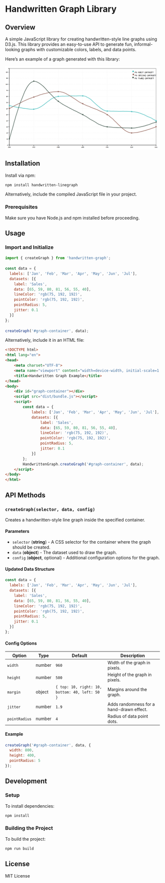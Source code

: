 # Handwritten Graph Library

## Overview

A simple JavaScript library for creating handwritten-style line graphs using D3.js. This library provides an easy-to-use API to generate fun, informal-looking graphs with customizable colors, labels, and data points.

Here’s an example of a graph generated with this library:

![Example Handwritten Graph](docs/example.png)

## Installation

Install via npm:

```sh
npm install handwritten-linegraph
```

Alternatively, include the compiled JavaScript file in your project.

### Prerequisites

Make sure you have Node.js and npm installed before proceeding.

## Usage

### Import and Initialize

```javascript
import { createGraph } from 'handwritten-graph';

const data = {
  labels: ['Jan', 'Feb', 'Mar', 'Apr', 'May', 'Jun', 'Jul'],
  datasets: [{
    label: 'Sales',
    data: [65, 59, 80, 81, 56, 55, 40],
    lineColor: 'rgb(75, 192, 192)',
    pointColor: 'rgb(75, 192, 192)',
    pointRadius: 5,
    jitter: 0.1
  }]
};

createGraph('#graph-container', data);
```

Alternatively, include it in an HTML file:

```html
<!DOCTYPE html>
<html lang="en">
<head>
    <meta charset="UTF-8">
    <meta name="viewport" content="width=device-width, initial-scale=1.0">
    <title>Handwritten Graph Example</title>
</head>
<body>
    <div id="graph-container"></div>
    <script src="dist/bundle.js"></script>
    <script>
        const data = {
            labels: ['Jan', 'Feb', 'Mar', 'Apr', 'May', 'Jun', 'Jul'],
            datasets: [{
                label: 'Sales',
                data: [65, 59, 80, 81, 56, 55, 40],
                lineColor: 'rgb(75, 192, 192)',
                pointColor: 'rgb(75, 192, 192)',
                pointRadius: 5,
                jitter: 0.1
            }]
        };
        HandwrittenGraph.createGraph('#graph-container', data);
    </script>
</body>
</html>
```

## API Methods

### `createGraph(selector, data, config)`

Creates a handwritten-style line graph inside the specified container.

#### Parameters

- `selector` (**string**) - A CSS selector for the container where the graph should be created.
- `data` (**object**) - The dataset used to draw the graph.
- `config` (**object**, optional) - Additional configuration options for the graph.

#### Updated Data Structure

```javascript
const data = {
  labels: ['Jan', 'Feb', 'Mar', 'Apr', 'May', 'Jun', 'Jul'],
  datasets: [{
    label: 'Sales',
    data: [65, 59, 80, 81, 56, 55, 40],
    lineColor: 'rgb(75, 192, 192)',
    pointColor: 'rgb(75, 192, 192)',
    pointRadius: 5,
    jitter: 0.1
  }]
};
```

#### Config Options

| Option       | Type      | Default | Description |
|-------------|----------|---------|-------------|
| `width`     | number   | `960`   | Width of the graph in pixels. |
| `height`    | number   | `500`   | Height of the graph in pixels. |
| `margin`    | object   | `{ top: 10, right: 10, bottom: 40, left: 50 }` | Margins around the graph. |
| `jitter`    | number   | `1.9`   | Adds randomness for a hand-drawn effect. |
| `pointRadius` | number  | `4`   | Radius of data point dots. |

#### Example

```javascript
createGraph('#graph-container', data, {
  width: 800,
  height: 400,
  pointRadius: 5
});
```

## Development

### Setup

To install dependencies:

```sh
npm install
```

### Building the Project

To build the project:

```sh
npm run build
```

## License

MIT License
